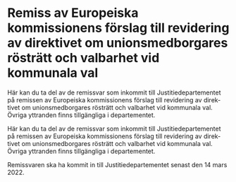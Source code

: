 # Remiss av Europeiska kommissionens förslag till revidering av direktivet om unionsmedborgares rösträtt och valbarhet vid kommunala val

Här kan du ta del av de remissvar som inkommit till Justitie­departe­mentet på remissen av Europeiska kom­missio­nens förslag till revide­ring av direk­tivet om unions­med­borgares rösträtt och val­barhet vid kom­munala val. Övriga yttranden finns tillgängliga i departementet.

Här kan du ta del av de remissvar som inkommit till Justitie­departe­mentet på remissen av Europeiska kom­missio­nens förslag till revide­ring av direk­tivet om unions­med­borgares rösträtt och val­barhet vid kom­munala val. Övriga yttranden finns tillgängliga i departementet.

Remissvaren ska ha kommit in till Justitie­departe­mentet senast den 14 mars 2022.

